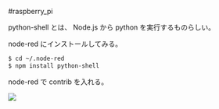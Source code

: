 #raspberry_pi 


python-shell   とは、 Node.js から python を実行するものらしい。

node-red にインストールしてみる。

```bash
$ cd ~/.node-red
$ npm install python-shell
```

node-red で contrib を入れる。

![](image-kn9o4235.png)

